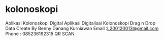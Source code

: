 # kolonoskopi
Aplikasi Kolonoskopi Digital
Aplikasi Digitalisai Kolonoskopi Drag n Drop Data 
Create By Benny Danang Kurniawan 
Email :L200120013@gmail.com
Phone : 085236192315
QR SCAN 

